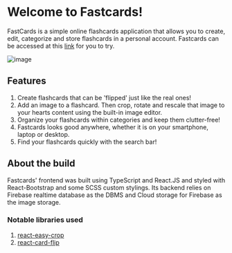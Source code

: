 # Welcome to Fastcards!

  FastCards is a simple online flashcards application that allows you to create, edit, categorize and store flashcards in a personal account. Fastcards can be accessed at this [link](http://personal-project-1.vercel.app/) for you to try.
  
  ![image](https://user-images.githubusercontent.com/59946240/154446102-327d2739-fed7-4aa1-bad7-42ef4c1534a5.png)

  
## Features
  1. Create flashcards that can be 'flipped' just like the real ones!
  2. Add an image to a flashcard. Then crop, rotate and rescale that image to your hearts content using the built-in image editor.
  3. Organize your flashcards within categories and keep them clutter-free!
  4. Fastcards looks good anywhere, whether it is on your smartphone, laptop or desktop.
  5. Find your flashcards quickly with the search bar!
  
## About the build
  Fastcards' frontend was built using TypeScript and React.JS and styled with React-Bootstrap and some SCSS custom stylings. Its backend relies on Firebase realtime database as the DBMS and Cloud storage for Firebase as the image storage. 
  
### Notable libraries used
  1. [react-easy-crop](https://www.npmjs.com/package/react-easy-crop)
  2. [react-card-flip](https://www.npmjs.com/package/react-card-flip)
